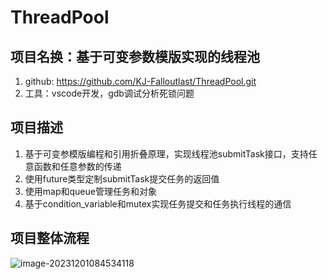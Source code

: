 # ThreadPool

## 项目名换：基于可变参数模版实现的线程池
1. github: https://github.com/KJ-Falloutlast/ThreadPool.git
2. 工具：vscode开发，gdb调试分析死锁问题

## 项目描述
1. 基于可变参模版编程和引用折叠原理，实现线程池submitTask接口，支持任意函数和任意参数的传递
2. 使用future类型定制submitTask提交任务的返回值
3. 使用map和queue管理任务和对象
4. 基于condition_variable和mutex实现任务提交和任务执行线程的通信

## 项目整体流程
![image-20231201084534118](https://obsidians-pics.oss-cn-beijing.aliyuncs.com/image-20231201084534118.png)
